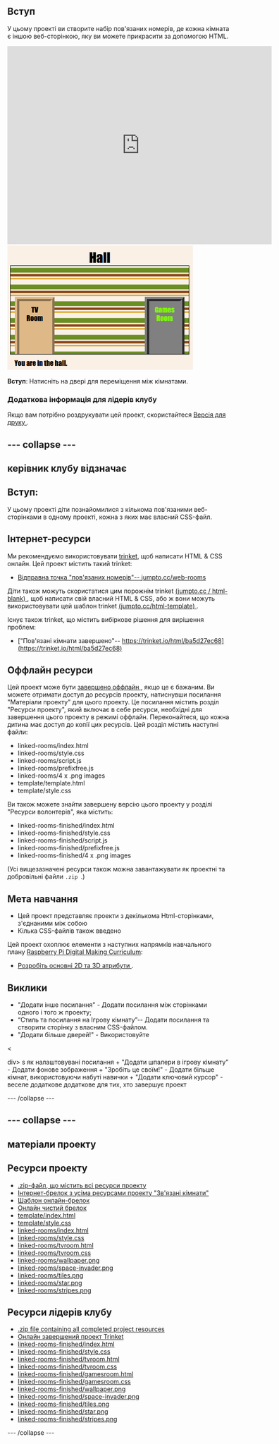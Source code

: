 ## Вступ

У цьому проекті ви створите набір пов'язаних номерів, де кожна кімната є іншою веб-сторінкою, яку ви можете прикрасити за допомогою HTML.

<div class="trinket">
  <iframe src="https://trinket.io/embed/html/ba5d27ec68?outputOnly=true&start=result" width="600" height="450" frameborder="0" marginwidth="0" marginheight="0" allowfullscreen>
  </iframe>
  <img src="images/rooms-hall-finished.png">
</div>

**Вступ**: Натисніть на двері для переміщення між кімнатами.

### Додаткова інформація для лідерів клубу

Якщо вам потрібно роздрукувати цей проект, скористайтеся [ Версія для друку ](https://projects.raspberrypi.org/en/projects/linked-rooms/print).

## \--- collapse \---

## керівник клубу відзначає

## Вступ:

У цьому проекті діти познайомилися з кількома пов'язаними веб-сторінками в одному проекті, кожна з яких має власний CSS-файл.

## Інтернет-ресурси

Ми рекомендуємо використовувати [ trinket](https://trinket.io/), щоб написати HTML & CSS онлайн. Цей проект містить такий trinket:

* [Відправна точка "пов'язаних номерів"-- jumpto.cc/web-rooms](http://jumpto.cc/web-rooms)

Діти також можуть скористатися цим порожнім trinket [ (jumpto.cc / html-blank) ](http://jumpto.cc/html-blank), щоб написати свій власний HTML & CSS, або ж вони можуть використовувати цей шаблон trinket [ (jumpto.cc/html-template) ](http://jumpto.cc/html-template).

Існує також trinket, що містить вибіркове рішення для вирішення проблем:

* ["Пов'язані кімнати завершено"-- https://trinket.io/html/ba5d27ec68](https://trinket.io/html/ba5d27ec68)

## Оффлайн ресурси

Цей проект може бути [ завершено оффлайн ](https://www.codeclubprojects.org/en-GB/resources/webdev-working-offline/), якщо це є бажаним. Ви можете отримати доступ до ресурсів проекту, натиснувши посилання "Матеріали проекту" для цього проекту. Це посилання містить розділ "Ресурси проекту", який включає в себе ресурси, необхідні для завершення цього проекту в режимі оффлайн. Переконайтеся, що кожна дитина має доступ до копії цих ресурсів. Цей розділ містить наступні файли:

* linked-rooms/index.html
* linked-rooms/style.css
* linked-rooms/script.js
* linked-rooms/prefixfree.js
* linked-rooms/4 x .png images
* template/template.html
* template/style.css

Ви також можете знайти завершену версію цього проекту у розділі "Ресурси волонтерів", яка містить:

* linked-rooms-finished/index.html
* linked-rooms-finished/style.css
* linked-rooms-finished/script.js
* linked-rooms-finished/prefixfree.js
* linked-rooms-finished/4 x .png images

(Усі вищезазначені ресурси також можна завантажувати як проектні та добровільні файли `.zip `.)

## Мета навчання

* Цей проект представляє проекти з декількома Html-сторінками, з'єднаними між собою
* Кілька CSS-файлів також введено

Цей проект охоплює елементи з наступних напрямків навчального плану [Raspberry Pi Digital Making Curriculum](http://rpf.io/curriculum):

* [ Розробіть основні 2D та 3D атрибути ](https://www.raspberrypi.org/curriculum/design/creator).

## Виклики

* "Додати інше посилання" - Додати посилання між сторінками одного і того ж проекту;
* “Стиль та посилання на Ігрову кімнату”-- Додати посилання та створити сторінку з власним CSS-файлом. 
* "Додати більше дверей!" - Використовуйте 

<

div> s як налаштовувані посилання + "Додати шпалери в ігрову кімнату" - Додати фонове зображення + "Зробіть це своїм!" - Додати більше кімнат, використовуючи набуті навички + "Додати ключовий курсор" - веселе додаткове додаткове для тих, хто завершує проект

\--- /collapse \---

## \--- collapse \---

## матеріали проекту

## Ресурси проекту

* [.zip-файл, що містить всі ресурси проекту](resources/rooms-project-resources.zip)
* [Інтернет-брелок з усіма ресурсами проекту "Зв'язані кімнати"](http://jumpto.cc/web-rooms)
* [Шаблон онлайн-брелок](http://jumpto.cc/trinket-template)
* [Онлайн чистий брелок](http://jumpto.cc/trinket-blank)
* [template/index.html](resources/template-index.html)
* [template/style.css](resources/template-style.css)
* [linked-rooms/index.html](resources/linked-rooms-index.html)
* [linked-rooms/style.css](resources/linked-rooms-style.css)
* [linked-rooms/tvroom.html](resources/linked-rooms-tvroom.html)
* [linked-rooms/tvroom.css](resources/linked-rooms-tvroom.css)
* [linked-rooms/wallpaper.png](resources/linked-rooms-wallpaper.png)
* [linked-rooms/space-invader.png](resources/linked-rooms-space-invader.png)
* [linked-rooms/tiles.png](resources/linked-rooms-tiles.png)
* [linked-rooms/star.png](resources/linked-rooms-star.png)
* [linked-rooms/stripes.png](resources/linked-rooms-stripes.png)

## Ресурси лідерів клубу

* [.zip file containing all completed project resources](resources/rooms-volunteer-resources.zip)
* [Онлайн завершений проект Trinket](https://trinket.io/html/1d4d4c5ce1)
* [linked-rooms-finished/index.html](resources/linked-rooms-finished-index.html)
* [linked-rooms-finished/style.css](resources/linked-rooms-finished-style.css)
* [linked-rooms-finished/tvroom.html](resources/linked-rooms-finished-tvroom.html)
* [linked-rooms-finished/tvroom.css](resources/linked-rooms-finished-tvroom.css)
* [linked-rooms-finished/gamesroom.html](resources/linked-rooms-finished-gamesroom.html)
* [linked-rooms-finished/gamesroom.css](resources/linked-rooms-finished-gamesroom.css)
* [linked-rooms-finished/wallpaper.png](resources/linked-rooms-finished-wallpaper.png)
* [linked-rooms-finished/space-invader.png](resources/linked-rooms-finished-space-invader.png)
* [linked-rooms-finished/tiles.png](resources/linked-rooms-finished-tiles.png)
* [linked-rooms-finished/star.png](resources/linked-rooms-finished-star.png)
* [linked-rooms-finished/stripes.png](resources/linked-rooms-finished-stripes.png)

\--- /collapse \---